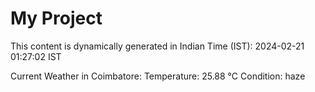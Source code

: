 # My Project

This content is dynamically generated in Indian Time (IST): 2024-02-21 01:27:02 IST


Current Weather in Coimbatore:
Temperature: 25.88 °C
Condition: haze
